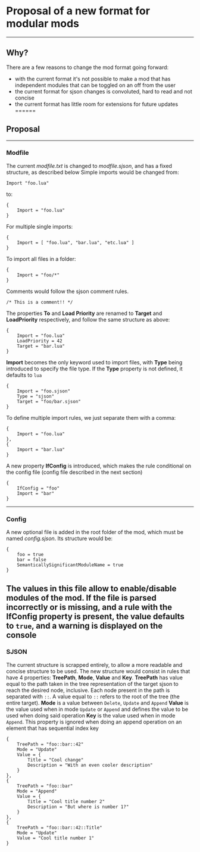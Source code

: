 # Proposal of a new format for modular mods
------
## Why?

There are a few reasons to change the mod format going forward:
* with the current format it's not possible to make a mod that has independent modules that can be toggled on an off from the user
* the current format for sjson changes is convoluted, hard to read and not concise
* the current format has little room for extensions for future updates
======
## Proposal
------
### Modfile

The current _modfile.txt_ is changed to _modfile.sjson_, and has a fixed structure, as described below
Simple imports would be changed from:
```
Import "foo.lua"
```
to:
```
{
    Import = "foo.lua"
}
```
For multiple single imports:
```
{
    Import = [ "foo.lua", "bar.lua", "etc.lua" ]
}
```
To import all files in a folder:
```
{
    Import = "foo/*"
}
```
Comments would follow the sjson comment rules.
```
/* This is a comment!! */
```
The properties **To** and **Load Priority** are renamed to **Target** and **LoadPriority** respectively, and follow the same structure as above:
```
{
    Import = "foo.lua"
    LoadPriority = 42
    Target = "bar.lua"
}
```
**Import** becomes the only keyword used to import files, with **Type** being introduced to specify the file type. If the **Type** property is not defined, it defaults to `lua`
```
{
    Import = "foo.sjson"
    Type = "sjson"
    Target = "foo/bar.sjson"
}
```
To define multiple import rules, we just separate them with a comma:
```
{
    Import = "foo.lua"
},
{
    Import = "bar.lua"
}
```
A new property **IfConfig** is introduced, which makes the rule conditional on the config file (config file described in the next section)
```
{
    IfConfig = "foo"
    Import = "bar"
}
```
------
### Config

A new optional file is added in the root folder of the mod, which must be named _config.sjson_. Its structure would be:
```
{
    foo = true
    bar = false
    SemanticallySignificantModuleName = true
}
```
The values in this file allow to enable/disable modules of the mod.
If the file is parsed incorrectly or is missing, and a rule with the **IfConfig** property is present, the value defaults to `true`, and a warning is displayed on the console
------
### SJSON

The current structure is scrapped entirely, to allow a more readable and concise structure to be used.
The new structure would consist in rules that have 4 properties: **TreePath**, **Mode**, **Value** and **Key**.
**TreePath** has value equal to the path taken in the tree representation of the target sjson to reach the desired node, inclusive. Each node present in the path is separated with `::`. A value equal to `::` refers to the root of the tree (the entire target).
**Mode** is a value between `Delete`, `Update` and `Append`
**Value** is the value used when in mode `Update` or `Append` and defines the value to be used when doing said operation
**Key** is the value used when in mode `Append`. This property is ignored when doing an append operation on an element that has sequential index key
```
{
    TreePath = "foo::bar::42"
    Mode = "Update"
    Value = {
        Title = "Cool change"
        Description = "With an even cooler description"
    }
},
{
    TreePath = "foo::bar"
    Mode = "Append"
    Value = {
        Title = "Cool title number 2"
        Description = "But where is number 1?"
    }
},
{
    TreePath = "foo::bar::42::Title"
    Mode = "Update"
    Value = "Cool title number 1"
}
```